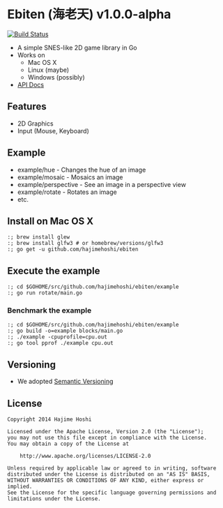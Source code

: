 # Ebiten (海老天) v1.0.0-alpha

[![Build Status](https://travis-ci.org/hajimehoshi/ebiten.svg?branch=master)](https://travis-ci.org/hajimehoshi/ebiten)

* A simple SNES-like 2D game library in Go
* Works on
  * Mac OS X
  * Linux (maybe)
  * Windows (possibly)
* [API Docs](http://godoc.org/github.com/hajimehoshi/ebiten)

## Features

* 2D Graphics
* Input (Mouse, Keyboard)

## Example

* example/hue - Changes the hue of an image
* example/mosaic - Mosaics an image
* example/perspective - See an image in a perspective view
* example/rotate - Rotates an image
* etc.

## Install on Mac OS X

```
:; brew install glew
:; brew install glfw3 # or homebrew/versions/glfw3
:; go get -u github.com/hajimehoshi/ebiten
```

## Execute the example

```
:; cd $GOHOME/src/github.com/hajimehoshi/ebiten/example
:; go run rotate/main.go
```

### Benchmark the example

```
:; cd $GOHOME/src/github.com/hajimehoshi/ebiten/example
:; go build -o=example blocks/main.go
:; ./example -cpuprofile=cpu.out
:; go tool pprof ./example cpu.out
```

## Versioning

* We adopted [Semantic Versioning](http://semver.org/)

## License

```
Copyright 2014 Hajime Hoshi

Licensed under the Apache License, Version 2.0 (the "License");
you may not use this file except in compliance with the License.
You may obtain a copy of the License at

    http://www.apache.org/licenses/LICENSE-2.0

Unless required by applicable law or agreed to in writing, software
distributed under the License is distributed on an "AS IS" BASIS,
WITHOUT WARRANTIES OR CONDITIONS OF ANY KIND, either express or implied.
See the License for the specific language governing permissions and
limitations under the License.
```
